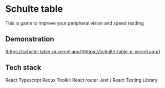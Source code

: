 # Schulte table

This is game to improve your peripheral vision and speed reading

## Demonstration

[https://schulte-table-pi.vercel.app/](https://schulte-table-pi.vercel.app/)

## Tech stack

React
Typescript
Redux Toolkit
React router
Jest / React Testing Library